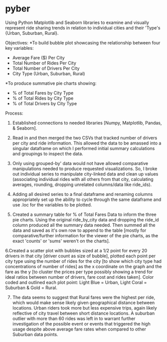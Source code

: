 # pyber
Using Python Matplotlib and Seaborn libraries to examine and visually represent ride sharing trends in relation to individual cities and their 'Type's {Urban, Suburban, Rural}.

Objectives:
*To build bubble plot showcasing the relationship between four key variables:
- Average Fare ($) Per City
- Total Number of Rides Per City
- Total Number of Drivers Per City
- City Type (Urban, Suburban, Rural)

*To produce summative pie charts showing:
- % of Total Fares by City Type
- % of Total Rides by City Type
- % of Total Drivers by City Type

Process:
1. Established connections to needed libraries [Numpy, Matplotlib, Pandas, & Seaborn].

2. Read in and then merged the two CSVs that tracked number of drivers per city and ride information. This allowed the data to be amassed into a singular dataframe on which I performed initial summary calculations and groupings to inspect the data. 

3. Only using grouped-by' data would not have allowed comparative manipulations needed to produce requested visualizations. So, I broke out individual series to manipulate city-linked data and clean up values (associating individual rides with all others from that city, calculating averages, rounding, dropping unrelated columns/data like ride_ids).

4. Adding all desired series to a final dataframe and renaming columns appropriately set up the ability to cycle through the same dataframe and use .loc for the variables to be plotted.

5. Created a summary table for % of Total Fares Data to inform the three pie charts. Using the original ride_by_city data and dropping the ride_id column produced all the summary data needed. Then summed all the data and saved as it's own row to append to the table [mostly for comparative/further information for the viewer of the pie charts, as the exact 'counts' or 'sums' weren't on the charts].

6.Created a scatter plot with bubbles sized at a 1/2 point for every 20 drivers in that city [driver count as size of bubble], plotted each point per city type using the number of rides for the city [to show which city type had concentrations of number of rides] as the x coordinate on the graph and the fare as the y [to cluster the prices per type possibly showing a trend for ideal ratios between number of drivers, fare cost and rides taken]. Color coded and outlined each plot point: Light Blue = Urban, Light Coral = Suburban & Gold = Rural.

7. The data seems to suggest that Rural fares were the highest per ride, which would make sense likely given geographical distance between locations. Urban riders took more but less expensive trips, again likely reflective of city travel between short distance locations. A suburban outlier with more than 60 rides was left in to warrant further investigation of the possible event or events that triggered the high usage despite above average fare rates when compared to other Suburban data points. 
